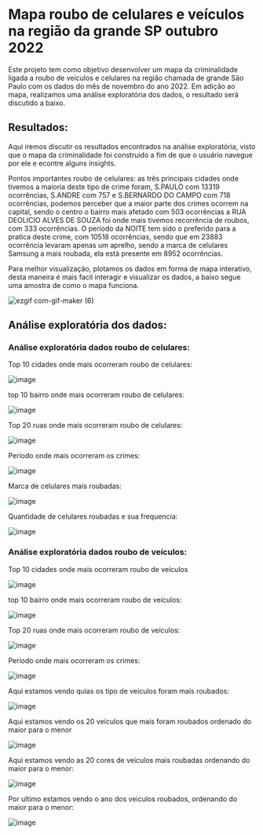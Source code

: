 # Mapa roubo de celulares e veículos na região da grande SP outubro 2022

Este projeto tem como objetivo desenvolver um mapa da criminalidade ligada a roubo de veículos e celulares na região chamada de grande São Paulo
com os dados do mês de novembro do ano 2022. Em adição ao mapa, realizamos uma análise exploratória dos dados, o resultado será discutido a baixo.

## Resultados: 
Aqui iremos discutir os resultados encontrados na análise exploratória, visto que o mapa da criminalidade foi construido a fim de que
o usuário navegue por ele e econtre alguns insights. 

Pontos importantes roubo de celulares: 
as três principais cidades onde tivemos a maioria deste tipo de crime foram, 
S.PAULO  com 13319 ocorrências, S.ANDRE com 757 e  S.BERNARDO DO CAMPO com 718 ocorrências, podemos perceber que a maior parte dos crimes ocorrem na capital, sendo o centro o bairro mais afetado com 503 ocorrências a RUA DEOLICIO ALVES DE SOUZA   foi onde mais tivemos recorrência de roubos, com 333 ocorrências. O período da NOITE tem sido o preferido para a pratica deste crime, com 10518 ocorrências, sendo que em 23883 ocorrência levaram apenas um aprelho, sendo a marca de celulares  Samsung a mais roubada, ela está presente em  8952 ocorrências.

Para melhor visualização, plotamos os dados em forma de mapa interativo, desta maneira é mais facil 
interagir e visualizar os dados, a baixo segue uma amostra de como o mapa funciona.

![ezgif com-gif-maker (6)](https://user-images.githubusercontent.com/117185803/210433221-d907168c-6f88-4d89-8277-32239386b009.gif)

## Análise exploratória dos dados: 
### Análise exploratória dados roubo de celulares:

Top 10 cidades onde mais ocorreram roubo de celulares:

![image](https://user-images.githubusercontent.com/117185803/210433485-db8bfb44-e67e-4b00-8f6d-3307c8e16933.png)

top 10 bairro onde mais ocorreram roubo de celulares:

![image](https://user-images.githubusercontent.com/117185803/210433624-5b87bcec-bfac-4b21-a66f-f9f00b9a26bd.png)

Top 20 ruas onde mais ocorreram roubo de celulares:

![image](https://user-images.githubusercontent.com/117185803/210433765-1c8323a4-7b2c-4a91-89c9-8b8945aa0b11.png)

Periodo onde mais ocorreram os crimes:

![image](https://user-images.githubusercontent.com/117185803/210433923-f142f411-9623-4137-8932-dce86235188a.png)

Marca de celulares mais roubadas:

![image](https://user-images.githubusercontent.com/117185803/210434039-006d8123-0e05-43b0-bf6c-1095704af8a9.png)

Quantidade de celulares roubadas e sua frequencia:

![image](https://user-images.githubusercontent.com/117185803/210434215-54f0f369-3441-42c9-a1e1-efe5d450b0f7.png)

### Análise exploratória dados roubo de veículos:

Top 10 cidades onde mais ocorreram roubo de veículos

![image](https://user-images.githubusercontent.com/117185803/210434489-d1f7400f-1bcd-4048-b717-6324020d6e4b.png)

top 10 bairro onde mais ocorreram roubo de veículos:

![image](https://user-images.githubusercontent.com/117185803/210434665-ebbfc9f8-f338-4422-9039-9a19467390dd.png)

Top 20 ruas onde mais ocorreram roubo de veículos:

![image](https://user-images.githubusercontent.com/117185803/210434763-d4dc54e0-573c-4e24-a9a4-351999fb59a3.png)

Periodo onde mais ocorreram os crimes:

![image](https://user-images.githubusercontent.com/117185803/210434853-52eb0e92-3b89-4f5c-afe9-0237809598a7.png)

Aqui estamos vendo quias os tipo de veículos foram mais roubados:

![image](https://user-images.githubusercontent.com/117185803/210435146-0dc401fe-7d9d-4d27-9715-73e2605dec1b.png)

Aqui estamos vendo os 20 veiculos que mais foram roubados ordenado do maior para o menor 

![image](https://user-images.githubusercontent.com/117185803/210435413-41ea407b-587e-49fe-a132-17f0d82b4c66.png)

Aqui estamos vendo as 20 cores de veiculos mais roubadas ordenando do maior para o menor:

![image](https://user-images.githubusercontent.com/117185803/210435591-158aee19-8e02-49a1-8cae-3c218aaf9209.png)

Por ultimo estamos vendo o ano dos veiculos roubados, ordenando do maior para o menor:

![image](https://user-images.githubusercontent.com/117185803/210435829-bec59422-a902-4565-b51a-70570e9a19c8.png)



